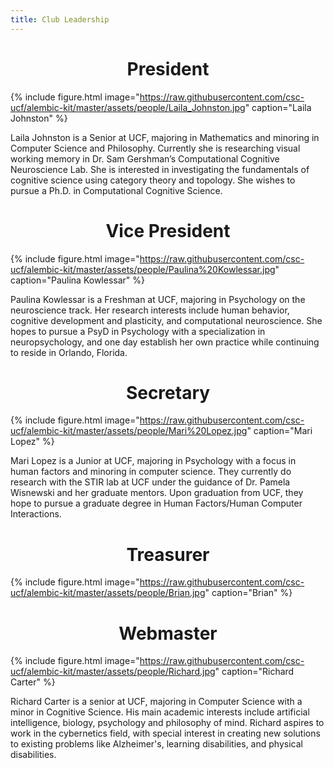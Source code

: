 ```yaml
---
title: Club Leadership
---
```




<h1 style="text-align:center;">President</h1>

{% include figure.html image="https://raw.githubusercontent.com/csc-ucf/alembic-kit/master/assets/people/Laila_Johnston.jpg" caption="Laila Johnston" %}

<p>Laila Johnston is a Senior at UCF, majoring in Mathematics and minoring in Computer Science and Philosophy. Currently she is researching visual working memory in Dr. Sam Gershman’s Computational Cognitive Neuroscience Lab. She is interested in investigating the fundamentals of cognitive science using category theory and topology. She wishes to pursue a Ph.D. in Computational Cognitive Science.</p>



<h1 style="text-align:center;">Vice President</h1>

{% include figure.html image="https://raw.githubusercontent.com/csc-ucf/alembic-kit/master/assets/people/Paulina%20Kowlessar.jpg" caption="Paulina Kowlessar" %}

<p>Paulina Kowlessar is a Freshman at UCF, majoring in Psychology on the neuroscience track. Her research interests include human behavior, cognitive development and plasticity, and computational neuroscience. She hopes to pursue a PsyD in Psychology with a specialization in neuropsychology, and one day establish her own practice while continuing to reside in Orlando, Florida.</p>




<h1 style="text-align:center;">Secretary</h1>

{% include figure.html image="https://raw.githubusercontent.com/csc-ucf/alembic-kit/master/assets/people/Mari%20Lopez.jpg" caption="Mari Lopez" %}

<p>Mari Lopez is a Junior at UCF, majoring in Psychology with a focus in human factors and minoring in computer science. They currently do research with the STIR lab at UCF under the guidance of Dr. Pamela Wisnewski and her graduate mentors. Upon graduation from UCF, they hope to pursue a graduate degree in Human Factors/Human Computer Interactions.</p>



<h1 style="text-align:center;">Treasurer</h1>

{% include figure.html image="https://raw.githubusercontent.com/csc-ucf/alembic-kit/master/assets/people/Brian.jpg" caption="Brian" %}

<p></p>




<h1 style="text-align:center;">Webmaster</h1>

{% include figure.html image="https://raw.githubusercontent.com/csc-ucf/alembic-kit/master/assets/people/Richard.jpg" caption="Richard Carter" %}

<p>Richard Carter is a senior at UCF, majoring in Computer Science with a minor in Cognitive Science. His main academic interests include artificial intelligence, biology, psychology and philosophy of mind. Richard aspires to work in the cybernetics field, with special interest in creating new solutions to existing problems like Alzheimer's, learning disabilities, and physical disabilities. </p>

